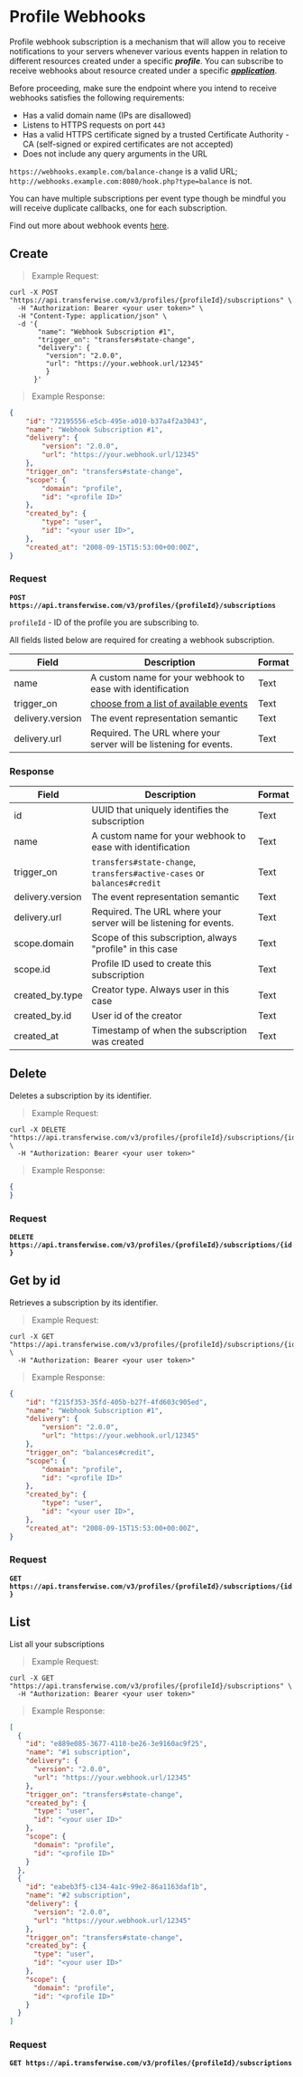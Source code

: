 # Profile Webhooks

Profile webhook subscription is a mechanism that will allow you to receive notifications to your servers whenever various events happen in relation to different resources created under a specific ***profile***. You can subscribe to receive webhooks about resource created under a specific [***application***](#app-webhooks).

Before proceeding, make sure the endpoint where you intend to receive webhooks satisfies the following requirements:

* Has a valid domain name (IPs are disallowed)
* Listens to HTTPS requests on port `443`
* Has a valid HTTPS certificate signed by a trusted Certificate Authority - CA (self-signed or expired certificates are not accepted)
* Does not include any query arguments in the URL

`https://webhooks.example.com/balance-change` is a valid URL; `http://webhooks.example.com:8080/hook.php?type=balance` is not.

You can have multiple subscriptions per event type though be mindful you will receive duplicate callbacks, one for each subscription.

Find out more about webhook events [here](#webhook-events).

## Create


> Example Request:

```shell
curl -X POST "https://api.transferwise.com/v3/profiles/{profileId}/subscriptions" \
  -H "Authorization: Bearer <your user token>" \
  -H "Content-Type: application/json" \
  -d '{
       "name": "Webhook Subscription #1",
       "trigger_on": "transfers#state-change",
       "delivery": {
         "version": "2.0.0",
         "url": "https://your.webhook.url/12345"
         }
      }'
```

> Example Response:

```json
{
    "id": "72195556-e5cb-495e-a010-b37a4f2a3043", 
    "name": "Webhook Subscription #1",
    "delivery": {
        "version": "2.0.0",
        "url": "https://your.webhook.url/12345" 
    },
    "trigger_on": "transfers#state-change", 
    "scope": {
        "domain": "profile", 
        "id": "<profile ID>"
    },
    "created_by": {
        "type": "user",
        "id": "<your user ID>",
    },
    "created_at": "2008-09-15T15:53:00+00:00Z",
}
```

### Request

**`POST https://api.transferwise.com/v3/profiles/{profileId}/subscriptions`**

`profileId` - ID of the profile you are subscribing to. 

All fields listed below are required for creating a webhook subscription.

Field                     | Description                                                             | Format
---------                 | -------                                                                 | -----------
name                      | A custom name for your webhook to ease with identification              | Text
trigger_on                | [choose from a list of available events](#webhook-events) | Text
delivery.version          | The event representation semantic                                       | Text
delivery.url              | Required. The URL where your server will be listening for events.       | Text


### Response

Field                     | Description                                                             | Format
---------                 | -------                                                                 | -----------
id                        | UUID that uniquely identifies the subscription                          | Text
name                      | A custom name for your webhook to ease with identification              | Text
trigger_on                | `transfers#state-change`, `transfers#active-cases` or `balances#credit` | Text
delivery.version          | The event representation semantic                                       | Text
delivery.url              | Required. The URL where your server will be listening for events.       | Text
scope.domain              | Scope of this subscription, always "profile" in this case               | Text
scope.id                  | Profile ID used to create this subscription                             | Text
created\_by.type          | Creator type. Always user in this case                                  | Text
created\_by.id            | User id of the creator                                                  | Text
created\_at               | Timestamp of when the subscription was created                          | Text

## Delete

Deletes a subscription by its identifier.

> Example Request:

```shell
curl -X DELETE "https://api.transferwise.com/v3/profiles/{profileId}/subscriptions/{id}" \
  -H "Authorization: Bearer <your user token>"
```

> Example Response:

```json
{
}
```

### Request

**`DELETE https://api.transferwise.com/v3/profiles/{profileId}/subscriptions/{id}`**


## Get by id

Retrieves a subscription by its identifier.

> Example Request:

```shell
curl -X GET "https://api.transferwise.com/v3/profiles/{profileId}/subscriptions/{id}" \
  -H "Authorization: Bearer <your user token>"
```

> Example Response:

```json
{
    "id": "f215f353-35fd-405b-b27f-4fd603c905ed", 
    "name": "Webhook Subscription #1",
    "delivery": {
        "version": "2.0.0",
        "url": "https://your.webhook.url/12345" 
    },
    "trigger_on": "balances#credit", 
    "scope": {
        "domain": "profile", 
        "id": "<profile ID>"
    },
    "created_by": {
        "type": "user",
        "id": "<your user ID>",
    },
    "created_at": "2008-09-15T15:53:00+00:00Z",
}
```

### Request

**`GET https://api.transferwise.com/v3/profiles/{profileId}/subscriptions/{id}`**


## List

List all your subscriptions

> Example Request:

```shell
curl -X GET "https://api.transferwise.com/v3/profiles/{profileId}/subscriptions" \
  -H "Authorization: Bearer <your user token>"
```

> Example Response:

```json
[
  {
    "id": "e889e085-3677-4110-be26-3e9160ac9f25",
    "name": "#1 subscription",
    "delivery": {
      "version": "2.0.0",
      "url": "https://your.webhook.url/12345"
    },
    "trigger_on": "transfers#state-change",
    "created_by": {
      "type": "user",
      "id": "<your user ID>"
    },
    "scope": {
      "domain": "profile",
      "id": "<profile ID>"
    }
  },
  {
    "id": "eabeb3f5-c134-4a1c-99e2-86a1163daf1b",
    "name": "#2 subscription",
    "delivery": {
      "version": "2.0.0",
      "url": "https://your.webhook.url/12345"
    },
    "trigger_on": "transfers#state-change",
    "created_by": {
      "type": "user",
      "id": "<your user ID>"
    },
    "scope": {
      "domain": "profile",
      "id": "<profile ID>"
    }
  }
]
```

### Request

**`GET https://api.transferwise.com/v3/profiles/{profileId}/subscriptions`**
